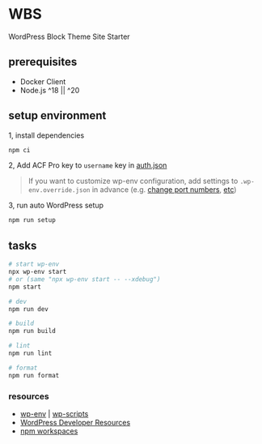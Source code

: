 # WBS

WordPress Block Theme Site Starter

## prerequisites

- Docker Client
- Node.js ^18 || ^20

## setup environment

1, install dependencies

```sh
npm ci
```

2, Add ACF Pro key to `username` key in [auth.json](https://www.advancedcustomfields.com/resources/installing-acf-pro-with-composer/)

> If you want to customize wp-env configuration, add settings to `.wp-env.override.json` in advance (e.g. [change port numbers](https://github.com/WordPress/gutenberg/tree/HEAD/packages/env#custom-port-numbers), [etc](https://github.com/WordPress/gutenberg/tree/HEAD/packages/env#examples))

3, run auto WordPress setup

```sh
npm run setup
```

## tasks

```sh
# start wp-env
npx wp-env start
# or (same "npx wp-env start -- --xdebug")
npm start

# dev
npm run dev

# build
npm run build

# lint
npm run lint

# format
npm run format
```

### resources

- [wp-env](https://github.com/WordPress/gutenberg/tree/HEAD/packages/env#readme) | [wp-scripts](https://developer.wordpress.org/block-editor/reference-guides/packages/packages-scripts/)
- [WordPress Developer Resources](https://developer.wordpress.org/)
- [npm workspaces](https://docs.npmjs.com/cli/v10/using-npm/workspaces)
